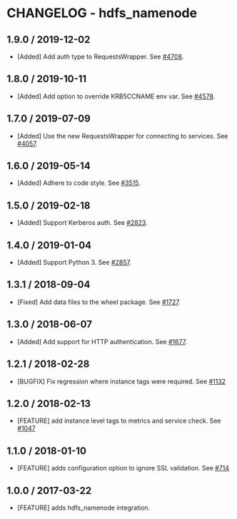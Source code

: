 # CHANGELOG - hdfs_namenode

## 1.9.0 / 2019-12-02

* [Added] Add auth type to RequestsWrapper. See [#4708](https://github.com/DataDog/integrations-core/pull/4708).

## 1.8.0 / 2019-10-11

* [Added] Add option to override KRB5CCNAME env var. See [#4578](https://github.com/DataDog/integrations-core/pull/4578).

## 1.7.0 / 2019-07-09

* [Added] Use the new RequestsWrapper for connecting to services. See [#4057](https://github.com/DataDog/integrations-core/pull/4057).

## 1.6.0 / 2019-05-14

* [Added] Adhere to code style. See [#3515](https://github.com/DataDog/integrations-core/pull/3515).

## 1.5.0 / 2019-02-18

* [Added] Support Kerberos auth. See [#2823](https://github.com/DataDog/integrations-core/pull/2823).

## 1.4.0 / 2019-01-04

* [Added] Support Python 3. See [#2857][1].

## 1.3.1 / 2018-09-04

* [Fixed] Add data files to the wheel package. See [#1727][2].

## 1.3.0 / 2018-06-07

* [Added] Add support for HTTP authentication. See [#1677][3].

## 1.2.1 / 2018-02-28

* [BUGFIX] Fix regression where instance tags were required. See [#1132][4]

## 1.2.0 / 2018-02-13

* [FEATURE] add instance level tags to metrics and service check. See [#1047][5]

## 1.1.0 / 2018-01-10

* [FEATURE] adds configuration option to ignore SSL validation. See [#714][6]

## 1.0.0 / 2017-03-22

* [FEATURE] adds hdfs_namenode integration.

<!--- The following link definition list is generated by PimpMyChangelog --->
[1]: https://github.com/DataDog/integrations-core/pull/2857
[2]: https://github.com/DataDog/integrations-core/pull/1727
[3]: https://github.com/DataDog/integrations-core/pull/1677
[4]: https://github.com/DataDog/integrations-core/issues/1132
[5]: https://github.com/DataDog/integrations-core/issues/1047
[6]: https://github.com/DataDog/integrations-core/issues/714
